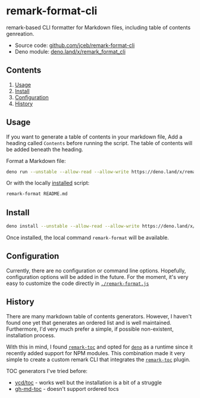 # remark-format-cli

remark-based CLI formatter for Markdown files, including table of contents
genreation.

- Source code:
  [github.com/jceb/remark-format-cli](https://github.com/jceb/remark-format-cli)
- Deno module:
  [deno.land/x/remark_format_cli](https://deno.land/x/remark_format_cli)

## Contents

1. [Usage](#usage)
2. [Install](#install)
3. [Configuration](#configuration)
4. [History](#history)

## Usage

If you want to generate a table of contents in your markdown file, Add a heading
called `Contents` before running the script. The table of contents will be added
beneath the heading.

Format a Markdown file:

```bash
deno run --unstable --allow-read --allow-write https://deno.land/x/remark_format_cli@v0.0.8/remark-format.js README.md
```

Or with the locally [installed](#install) script:

```bash
remark-format README.md
```

## Install

```bash
deno install --unstable --allow-read --allow-write https://deno.land/x/remark_format_cli@v0.0.8/remark-format.js
```

Once installed, the local command `remark-format` will be available.

## Configuration

Currently, there are no configuration or command line options. Hopefully,
configuration options will be added in the future. For the moment, it's very
easy to customize the code directly in
[`./remark-format.js`](./remark-format.js)

## History

There are many markdown table of contents generators. However, I haven't found
one yet that generates an ordered list and is well maintained. Furthermore, I'd
very much prefer a simple, if possible non-existent, installation process.

With this in mind, I found
[`remark-toc`](https://github.com/remarkjs/remark-toc) and opted for
[`deno`](https://deno.land/) as a runtime since it recently added support for
NPM modules. This combination made it very simple to create a custom remark CLI
that integrates the [`remark-toc`](https://github.com/remarkjs/remark-toc)
plugin.

TOC generators I've tried before:

- [ycd/toc](https://github.com/ycd/toc) - works well but the installation is a
  bit of a struggle
- [gh-md-toc](https://github.com/ekalinin/github-markdown-toc) - doesn't support
  ordered tocs
